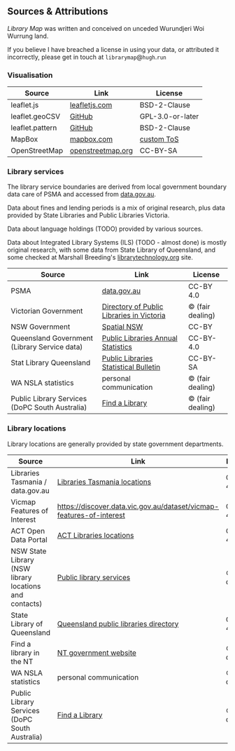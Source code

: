 ## Sources & Attributions

*Library Map* was written and conceived on unceded Wurundjeri Woi Wurrung land.

If you believe I have breached a license in using your data, or attributed it incorrectly, please get in touch at `librarymap`@`hugh`.`run`

### Visualisation

| Source  | Link  | License |
|---      |---    |      ---|
| leaflet.js | [leafletjs.com](https://leafletjs.com) | BSD-2-Clause |
| leaflet.geoCSV | [GitHub](https://github.com/joker-x/Leaflet.geoCSV) | GPL-3.0-or-later |
| leaflet.pattern | [GitHub](https://github.com/teastman/Leaflet.pattern) | BSD-2-Clause |
| MapBox | [mapbox.com](https://www.mapbox.com) | [custom ToS](https://www.mapbox.com/legal/tos/) |
| OpenStreetMap | [openstreetmap.org](https://www.openstreetmap.org) | CC-BY-SA |

### Library services

The library service boundaries are derived from local government boundary data care of PSMA and accessed from [data.gov.au](https://data.gov.au). 

Data about fines and lending periods is a mix of original research, plus data provided by State Libraries and Public Libraries Victoria.

Data about language holdings (TODO) provided by various sources.

Data about Integrated Library Systems (ILS) (TODO - almost done) is mostly original research, with some data from State Library of Queensland, and some checked at Marshall Breeding's [librarytechnology.org](http://librarytechnology.org) site.

| Source  | Link  | License |
|---      |---    |      ---|
| PSMA | [data.gov.au](https://data.gov.au) | CC-BY 4.0 |
| Victorian Government | [Directory of Public Libraries in Victoria](https://www.localgovernment.vic.gov.au/__data/assets/pdf_file/0032/393809/2019-Directory-of-Public-Library-Services-Victoria.pdf) | &copy; (fair dealing) |
| NSW Government | [Spatial NSW](https://portal.spatial.nsw.gov.au/portal/apps/sites/#/home/items/a5f3bc7668be403aa88cdf6d1f7668b9/data?geometry=113.107%2C-39.164%2C186.935%2C-26.273&page=48&where=buildingcomplextype%20%3E%3D%2011%20AND%20buildingcomplextype%20%3C%3D%2011) | CC-BY |
| Queensland Government (Library Service data) | [Public Libraries Annual Statistics](https://www.data.qld.gov.au/dataset/slq-qld-public-libraries-annual-statistics/resource/f10df735-4a8a-45d6-8db9-b2a1a4a4289d) | CC-BY-4.0 |
| Stat Library Queensland | [Public Libraries Statistical Bulletin](https://plconnect.slq.qld.gov.au/managing-my-library/statistics/queensland-public-libraries-statistical-bulletin) | CC-BY-SA |
| WA NSLA statistics | personal communication | &copy; (fair dealing) |
|Public Library Services (DoPC South Australia) |[Find a Library](https://www.libraries.sa.gov.au/client/en_AU/sapubliclibraries/?rm=LOCATE+A+LIBRA0%7C%7C%7C1%7C%7C%7C0%7C%7C%7Ctrue)| &copy; (fair dealing) |

### Library locations

Library locations are generally provided by state government departments.

| Source  | Link  | License |
|---      |---    |      ---|
| Libraries Tasmania / data.gov.au | [Libraries Tasmania locations](https://data.gov.au/dataset/ds-dga-409f7f64-35ef-4a70-8db1-dd737a6fabec/details?q=libraries) | CC-BY 4.0 |
| Vicmap Features of Interest | https://discover.data.vic.gov.au/dataset/vicmap-features-of-interest | CC-BY 4.0 |
| ACT Open Data Portal | [ACT Libraries locations](https://www.data.act.gov.au/dataset/Library-Locations-Map/3nit-7kex) | CC-BY 4.0 |
| NSW State Library (NSW library locations and contacts) | [Public library services](https://www.sl.nsw.gov.au/public-library-services/about-public-library-services/find-public-library-nsw) | &copy; (fair dealing) |
| State Library of Queensland | [Queensland public libraries directory](https://www.data.qld.gov.au/dataset/public-libraries) | CC-BY 4.0 |
| Find a library in the NT | [NT government website](https://nt.gov.au/leisure/arts-culture-heritage/libraries-and-records/find-a-library-in-the-nt) | &copy; (fair dealing) |
| WA NSLA statistics | personal communication | &copy; (fair dealing) |
|Public Library Services (DoPC South Australia) |[Find a Library](https://www.libraries.sa.gov.au/client/en_AU/sapubliclibraries/?rm=LOCATE+A+LIBRA0%7C%7C%7C1%7C%7C%7C0%7C%7C%7Ctrue)| &copy; (fair dealing) |